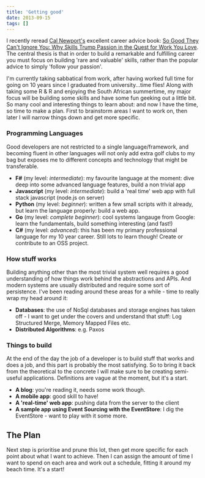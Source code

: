 ```yaml
---
title: 'Getting good'
date: 2013-09-15
tags: []
---
```


I recently reread <a href="http://calnewport.com/blog/" target="_blank">Cal Newport's</a> excellent career advice book: <a href="http://www.goodreads.com/book/show/13525945-so-good-they-can-t-ignore-you" target="_blank">So Good They Can't Ignore You: Why Skills Trump Passion in the Quest for Work You Love</a>. The central thesis is that in order to build a remarkable and fulfilling career you must focus on building 'rare and valuable' skills, rather than the popular advice to simply 'follow your passion'.

I'm currently taking sabbatical from work, after having worked full time for going on 10 years since I graduated from university...time flies! Along with taking some R & R and enjoying the South African summertime, my major focus will be building some skills and have some fun geeking out a little bit. So many cool and interesting things to learn about: and now I have the time, so time to make a plan. First to brainstorm areas I want to work on, then later I will narrow things down and get more specific.

### Programming Languages

Good developers are not restricted to a single language/framework, and becoming fluent in other languages will not only add extra golf clubs to my bag but exposes me to different concepts and technology that might be transferable.

- __F#__ (my level: _intermediate_): my favourite language at the moment: dive deep into some advanced language features, build a non trivial app
- __Javascript__ (my level: _intermediate_): build a 'real time' web app with full stack javascript (node.js on server)
- __Python__ (my level: _beginner_): written a few small scripts with it already, but learn the language properly: build a web app.
- __Go__ (my level: _complete beginner_): cool systems langauge from Google: learn the fundamentals, build something interesting (and fast!)
- __C#__ (my level: _advanced_): this has been my primary professional language for my 10 year career. Still lots to learn though! Create or contribute to an OSS project.

### How stuff works

Building anything other than the most trivial system well requires a good understanding of how things work behind the abstractions and APIs. And modern systems are usually distributed and require some sort of persistence. I've been reading around these areas for a while - time to really wrap my head around it:

- **Databases**: the use of NoSql databases and storage engines has taken off - I want to get under the covers and understand that stuff: Log Structured Merge, Memory Mapped Files etc. 
- **Distributed Algorithms**: e.g. Paxos

### Things to build

At the end of the day the job of a developer is to build stuff that works and does a job, and this part is probably the most satisfying. So to bring it back from the theoretical to the concrete I will make sure to be creating semi-useful applications. Definitions are vague at the moment, but it's a start.

- **A blog**: you're reading it, needs some work though.
- **A mobile app**: good skill to have!
- **A 'real-time' web app**: pushing data from the server to the client
- **A sample app using Event Sourcing with the EventStore**: I dig the EventStore - want to play with it some more.

## The Plan

Next step is prioritise and prune this lot, then get more specific for each point about what I want to achieve. Then I can assign the amount of time I want to spend on each area and work out a schedule, fitting it around my beach time. It's a start!